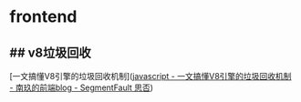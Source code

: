 # frontend



## ## v8垃圾回收

[一文搞懂V8引擎的垃圾回收机制]([javascript - 一文搞懂V8引擎的垃圾回收机制 - 南玖的前端blog - SegmentFault 思否](https://segmentfault.com/a/1190000043893470?utm_source=weekly&utm_medium=email&utm_campaign=SegmentFault%20%E7%B2%BE%E9%80%89%E6%AF%8F%E5%91%A8%E7%B2%BE%E9%80%89%E4%B8%A8%20%E4%BD%BF%E7%94%A8%20CSS%20%E6%B8%90%E5%8F%98%E6%9D%A5%E5%AE%9E%E7%8E%B0%E6%B3%A2%E6%B5%AA%E5%8A%A8%E7%94%BB%E4%B8%A8%E4%B8%80%E6%96%87%E6%90%9E%E6%87%82%20V8%20%E5%BC%95%E6%93%8E%E7%9A%84%E5%9E%83%E5%9C%BE%E5%9B%9E%E6%94%B6%E6%9C%BA%E5%88%B6))


